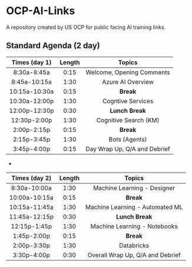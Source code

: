 # OCP-AI-Links
A repository created by US OCP for public facing AI training links.  

## Standard Agenda (2 day)

| Times (day 1) | Length |  Topics                    |
|:-------------:|:------:|:--------------------------:|
| 8:30a-8:45a   | 0:15   |Welcome, Opening Comments   |
| 8:45a-10:15a  | 1:30   |Azure AI Overview           |
| 10:15a-10:30a | 0:15   |**Break**                   |
| 10:30a-12:00p | 1:30   |Cogntive Services           |
| 12:00p-12:30p | 0:30   |**Lunch Break**             |
| 12:30p-2:00p  | 1:30   |Cognitive Search (KM)       |
| 2:00p-2:15p   | 0:15   |**Break**                   |
| 2:15p-3:45p   | 1:30   |Bots (Agents)               |
| 3:45p-4:00p   | 0:15   |Day Wrap Up, Q/A and Debrief|

*

| Times (day 2) | Length |  Topics                        |
|:-------------:|:------:|:------------------------------:|
| 8:30a-10:00a  | 1:30   |Machine Learning - Designer     |
| 10:00a-10:15a | 0:15   |**Break**                       |
| 10:15a-11:45a | 1:30   |Machine Learning - Automated ML |
| 11:45a-12:15p | 0:30   |**Lunch Break**                 |
| 12:15p-1:45p  | 1:30   |Machine Learning - Notebooks    |
| 1:45p-2:00p   | 0:15   |**Break**                       |
| 2:00p-3:30p   | 1:30   |Databricks                      |
| 3:30p-4:00p   | 0:30   |Overall Wrap Up, Q/A and Debrief|

